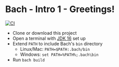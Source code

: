 # Bach - Intro 1 - Greetings!

[![CI](https://github.com/sormuras/bach-intro-1-greetings/workflows/Java%20CI%20with%20Bach.java/badge.svg)](https://github.com/sormuras/bach-intro-1-greetings/actions)

- Clone or download this project
- Open a terminal with [JDK 16](https://jdk.java.net) set up
- Extend `PATH` to include Bach's `bin` directory
  - Linux/Mac: `PATH=$PATH:.bach/bin`
  - Windows: `set PATH=%PATH%;.bach\bin`
- Run `bach build`
